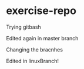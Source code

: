 # exercise-repo

Trying gitbash


Edited again in master branch

Changing the bracnhes

Edited in linuxBranch!
